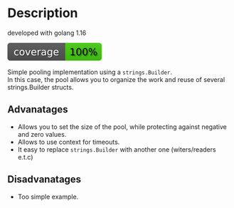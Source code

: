 # Description

developed with golang 1.16

![test coverage 100%](assets/coverage.svg)

Simple pooling implementation using a `strings.Builder`.  
In this case, the pool allows you to organize the work and reuse of several strings.Builder structs.

## Advanatages

- Allows you to set the size of the pool, while protecting against negative and zero values.
- Allows to use context for timeouts.
- It easy to replace `strings.Builder` with another one (witers/readers e.t.c)

## Disadvanatages

- Too simple example.
